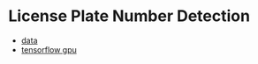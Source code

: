 # License Plate Number Detection

- [data](https://drive.google.com/file/d/1lyhJWy3e_jtYfIZq6PW7_ZE8h0lGPBTi/view)
- [tensorflow gpu](http://bailiwick.io/2017/11/05/tensorflow-gpu-windows-and-jupyter/)
